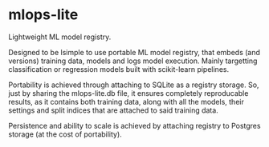 # mlops-lite
Lightweight ML model registry. 

Designed to be lsimple to use portable ML model registry, that embeds (and versions) training data, models and logs model execution. Mainly targetting classification or regression models built with scikit-learn pipelines.

Portability is achieved through attaching to SQLite as a registry storage. So, just by sharing the mlops-lite.db file, it ensures completely reproducable results, as it contains both training data, along with all the models, their settings and split indices that are attached to said training data.

Persistence and ability to scale is achieved by attaching registry to Postgres storage (at the cost of portability). 
